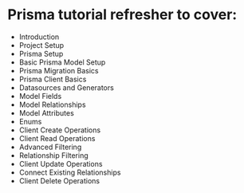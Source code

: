# Prisma tutorial refresher to cover:

- Introduction
- Project Setup
- Prisma Setup
- Basic Prisma Model Setup
- Prisma Migration Basics
- Prisma Client Basics
- Datasources and Generators
- Model Fields
- Model Relationships
- Model Attributes
- Enums
- Client Create Operations
- Client Read Operations
- Advanced Filtering
- Relationship Filtering
- Client Update Operations
- Connect Existing Relationships
- Client Delete Operations
